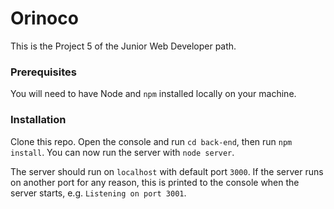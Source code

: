 # Orinoco #

This is the Project 5 of the Junior Web Developer path.

### Prerequisites ###

You will need to have Node and `npm` installed locally on your machine.

### Installation ###

Clone this repo. 
Open the console and run `cd back-end`, then run `npm install`. You 
can now run the server with `node server`.

The server should run on `localhost` with default port `3000`. If the
server runs on another port for any reason, this is printed to the
console when the server starts, e.g. `Listening on port 3001`.
